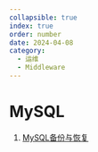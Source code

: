 ```yaml
---
collapsible: true
index: true
order: number
date: 2024-04-08
category: 
  - 运维
  - Middleware
---
```


# MySQL
<!-- more -->

  1. [MySQL备份与恢复](MySQL备份与恢复.md)
